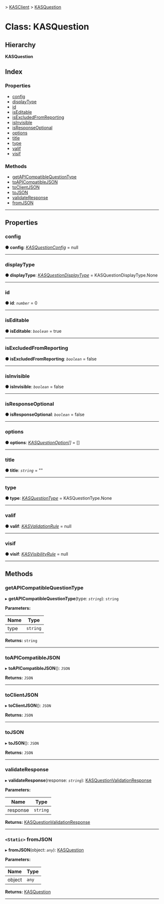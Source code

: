 [](../README.md) > [KASClient](../modules/kasclient.md) > [KASQuestion](../classes/kasclient.kasquestion.md)

# Class: KASQuestion

## Hierarchy

**KASQuestion**

## Index

### Properties

* [config](kasclient.kasquestion.md#config)
* [displayType](kasclient.kasquestion.md#displaytype)
* [id](kasclient.kasquestion.md#id)
* [isEditable](kasclient.kasquestion.md#iseditable)
* [isExcludedFromReporting](kasclient.kasquestion.md#isexcludedfromreporting)
* [isInvisible](kasclient.kasquestion.md#isinvisible)
* [isResponseOptional](kasclient.kasquestion.md#isresponseoptional)
* [options](kasclient.kasquestion.md#options)
* [title](kasclient.kasquestion.md#title)
* [type](kasclient.kasquestion.md#type)
* [valif](kasclient.kasquestion.md#valif)
* [visif](kasclient.kasquestion.md#visif)

### Methods

* [getAPICompatibleQuestionType](kasclient.kasquestion.md#getapicompatiblequestiontype)
* [toAPICompatibleJSON](kasclient.kasquestion.md#toapicompatiblejson)
* [toClientJSON](kasclient.kasquestion.md#toclientjson)
* [toJSON](kasclient.kasquestion.md#tojson)
* [validateResponse](kasclient.kasquestion.md#validateresponse)
* [fromJSON](kasclient.kasquestion.md#fromjson)

---

## Properties

<a id="config"></a>

###  config

**● config**: *[KASQuestionConfig](kasclient.kasquestionconfig.md)* =  null

___
<a id="displaytype"></a>

###  displayType

**● displayType**: *[KASQuestionDisplayType](../enums/kasclient.kasquestiondisplaytype.md)* =  KASQuestionDisplayType.None

___
<a id="id"></a>

###  id

**● id**: *`number`* = 0

___
<a id="iseditable"></a>

###  isEditable

**● isEditable**: *`boolean`* = true

___
<a id="isexcludedfromreporting"></a>

###  isExcludedFromReporting

**● isExcludedFromReporting**: *`boolean`* = false

___
<a id="isinvisible"></a>

###  isInvisible

**● isInvisible**: *`boolean`* = false

___
<a id="isresponseoptional"></a>

###  isResponseOptional

**● isResponseOptional**: *`boolean`* = false

___
<a id="options"></a>

###  options

**● options**: *[KASQuestionOption](kasclient.kasquestionoption.md)[]* =  []

___
<a id="title"></a>

###  title

**● title**: *`string`* = ""

___
<a id="type"></a>

###  type

**● type**: *[KASQuestionType](../enums/kasclient.kasquestiontype.md)* =  KASQuestionType.None

___
<a id="valif"></a>

###  valif

**● valif**: *[KASValidationRule](kasclient.kasvalidationrule.md)* =  null

___
<a id="visif"></a>

###  visif

**● visif**: *[KASVisibilityRule](kasclient.kasvisibilityrule.md)* =  null

___

## Methods

<a id="getapicompatiblequestiontype"></a>

###  getAPICompatibleQuestionType

▸ **getAPICompatibleQuestionType**(type: *`string`*): `string`

**Parameters:**

| Name | Type |
| ------ | ------ |
| type | `string` |

**Returns:** `string`

___
<a id="toapicompatiblejson"></a>

###  toAPICompatibleJSON

▸ **toAPICompatibleJSON**(): `JSON`

**Returns:** `JSON`

___
<a id="toclientjson"></a>

###  toClientJSON

▸ **toClientJSON**(): `JSON`

**Returns:** `JSON`

___
<a id="tojson"></a>

###  toJSON

▸ **toJSON**(): `JSON`

**Returns:** `JSON`

___
<a id="validateresponse"></a>

###  validateResponse

▸ **validateResponse**(response: *`string`*): [KASQuestionValidationResponse](kasclient.kasquestionvalidationresponse.md)

**Parameters:**

| Name | Type |
| ------ | ------ |
| response | `string` |

**Returns:** [KASQuestionValidationResponse](kasclient.kasquestionvalidationresponse.md)

___
<a id="fromjson"></a>

### `<Static>` fromJSON

▸ **fromJSON**(object: *`any`*): [KASQuestion](kasclient.kasquestion.md)

**Parameters:**

| Name | Type |
| ------ | ------ |
| object | `any` |

**Returns:** [KASQuestion](kasclient.kasquestion.md)

___

